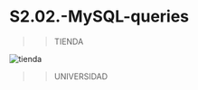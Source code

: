 # S2.02.-MySQL-queries

>> TIENDA

![tienda](https://user-images.githubusercontent.com/107991714/181444404-11fb6b6f-c2a4-44c0-b1b1-85fc6d3918e9.png)


>> UNIVERSIDAD

